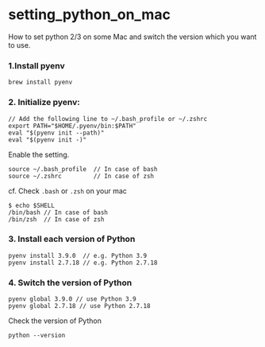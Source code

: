 # setting_python_on_mac
How to set python 2/3 on some Mac and switch the version which you want to use.

### 1.Install pyenv
```
brew install pyenv
```

### 2. Initialize pyenv: 
```
// Add the following line to ~/.bash_profile or ~/.zshrc
export PATH="$HOME/.pyenv/bin:$PATH"
eval "$(pyenv init --path)"
eval "$(pyenv init -)"
```

Enable the setting.
```
source ~/.bash_profile  // In case of bash
source ~/.zshrc         // In case of zsh
```

cf. Check `.bash` or `.zsh` on your mac
```
$ echo $SHELL
/bin/bash // In case of bash
/bin/zsh  // In case of zsh
```


### 3. Install each version of Python
```
pyenv install 3.9.0  // e.g. Python 3.9
pyenv install 2.7.18 // e.g. Python 2.7.18
```

### 4. Switch the version of Python
```
pyenv global 3.9.0 // use Python 3.9
pyenv global 2.7.18 // use Python 2.7.18
```

Check the version of Python
```
python --version
```


